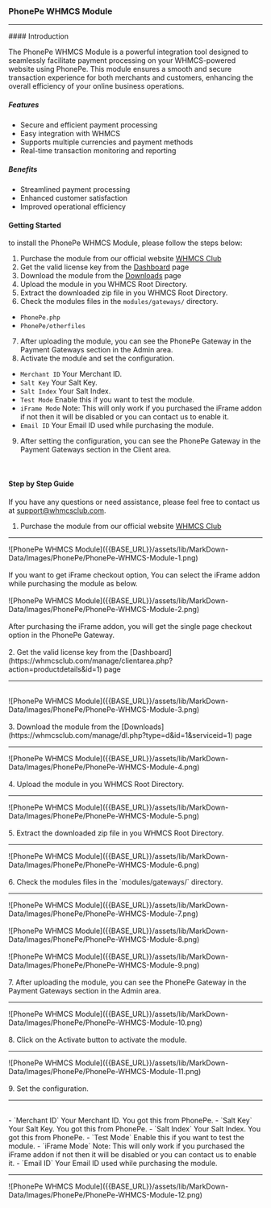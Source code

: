 ### PhonePe WHMCS Module
<hr>
#### Introduction
<p style="max-width: 700px;">
    The PhonePe WHMCS Module is a powerful integration tool designed to seamlessly facilitate payment processing on your
    WHMCS-powered website using PhonePe. This module ensures a smooth and secure transaction experience for both
    merchants and customers, enhancing the overall efficiency of your online business operations.
</p>

##### Features

- Secure and efficient payment processing
- Easy integration with WHMCS
- Supports multiple currencies and payment methods
- Real-time transaction monitoring and reporting


##### Benefits

- Streamlined payment processing
- Enhanced customer satisfaction
- Improved operational efficiency


#### Getting Started

to install the PhonePe WHMCS Module, please follow the steps below:

1. Purchase the module from our official website [WHMCS
Club](https://whmcsclub.com/manage/store/whmcs-modules/phonepe-whmcs-module)
2. Get the valid license key from the
[Dashboard](https://whmcsclub.com/manage/clientarea.php?action=productdetails&id=1) page
3. Download the module from the [Downloads](https://whmcsclub.com/manage/dl.php?type=d&id=1&serviceid=1) page
4. Upload the module in you WHMCS Root Directory.
5. Extract the downloaded zip file in you WHMCS Root Directory.
6. Check the modules files in the `modules/gateways/` directory.
- `PhonePe.php`
- `PhonePe/otherfiles`
7. After uploading the module, you can see the PhonePe Gateway in the Payment Gateways section in the Admin area.
8. Activate the module and set the configuration.
- `Merchant ID` Your Merchant ID.
- `Salt Key` Your Salt Key.
- `Salt Index` Your Salt Index.
- `Test Mode` Enable this if you want to test the module.
- `iFrame Mode` Note: This will only work if you purchased the iFrame addon if not then it will be disabled or you can
contact us to enable it.
- `Email ID` Your Email ID used while purchasing the module.
9. After setting the configuration, you can see the PhonePe Gateway in the Payment Gateways section in the Client area.

<br>

#### Step by Step Guide
If you have any questions or need assistance, please feel free to contact us at
[support@whmcsclub.com](mailto:support@whmcsclub.com).

1. Purchase the module from our official website [WHMCS
Club](https://whmcsclub.com/manage/store/whmcs-modules/phonepe-whmcs-module)
<hr>
![PhonePe WHMCS Module]({{BASE_URL}}/assets/lib/MarkDown-Data/Images/PhonePe/PhonePe-WHMCS-Module-1.png)
<br>
<br>
If you want to get iFrame checkout option, You can select the iFrame addon while purchasing the module as below.
<br>
<br>
![PhonePe WHMCS Module]({{BASE_URL}}/assets/lib/MarkDown-Data/Images/PhonePe/PhonePe-WHMCS-Module-2.png)
<br>
<br>
After purchasing the iFrame addon, you will get the single page checkout option in the PhonePe Gateway.
<br>
<br>
2. Get the valid license key from the
[Dashboard](https://whmcsclub.com/manage/clientarea.php?action=productdetails&id=1) page
<hr>
<br>
![PhonePe WHMCS Module]({{BASE_URL}}/assets/lib/MarkDown-Data/Images/PhonePe/PhonePe-WHMCS-Module-3.png)
<br>
<br>
3. Download the module from the [Downloads](https://whmcsclub.com/manage/dl.php?type=d&id=1&serviceid=1) page
<hr>
![PhonePe WHMCS Module]({{BASE_URL}}/assets/lib/MarkDown-Data/Images/PhonePe/PhonePe-WHMCS-Module-4.png)
<br>
<br>
4. Upload the module in you WHMCS Root Directory.
<hr>
![PhonePe WHMCS Module]({{BASE_URL}}/assets/lib/MarkDown-Data/Images/PhonePe/PhonePe-WHMCS-Module-5.png)
<br>
<br>
5. Extract the downloaded zip file in you WHMCS Root Directory.
<hr>
![PhonePe WHMCS Module]({{BASE_URL}}/assets/lib/MarkDown-Data/Images/PhonePe/PhonePe-WHMCS-Module-6.png)
<br>
<br>
6. Check the modules files in the `modules/gateways/` directory.
<hr>
![PhonePe WHMCS Module]({{BASE_URL}}/assets/lib/MarkDown-Data/Images/PhonePe/PhonePe-WHMCS-Module-7.png)
<br>
<br>
![PhonePe WHMCS Module]({{BASE_URL}}/assets/lib/MarkDown-Data/Images/PhonePe/PhonePe-WHMCS-Module-8.png)
<br>
<br>
![PhonePe WHMCS Module]({{BASE_URL}}/assets/lib/MarkDown-Data/Images/PhonePe/PhonePe-WHMCS-Module-9.png)
<br>
<br>
7. After uploading the module, you can see the PhonePe Gateway in the Payment Gateways section in the Admin area.
<hr>
![PhonePe WHMCS Module]({{BASE_URL}}/assets/lib/MarkDown-Data/Images/PhonePe/PhonePe-WHMCS-Module-10.png)
<br>
<br>
8. Click on the Activate button to activate the module.
<hr>
![PhonePe WHMCS Module]({{BASE_URL}}/assets/lib/MarkDown-Data/Images/PhonePe/PhonePe-WHMCS-Module-11.png)
<br>
<br>
9. Set the configuration.
<hr>
<br>
- `Merchant ID` Your Merchant ID. You got this from PhonePe.
- `Salt Key` Your Salt Key. You got this from PhonePe.
- `Salt Index` Your Salt Index. You got this from PhonePe.
- `Test Mode` Enable this if you want to test the module.
- `iFrame Mode` Note: This will only work if you purchased the iFrame addon if not then it will be disabled or you can
contact us to enable it.
- `Email ID` Your Email ID used while purchasing the module.
<hr>
![PhonePe WHMCS Module]({{BASE_URL}}/assets/lib/MarkDown-Data/Images/PhonePe/PhonePe-WHMCS-Module-12.png)
<br>
<br>
